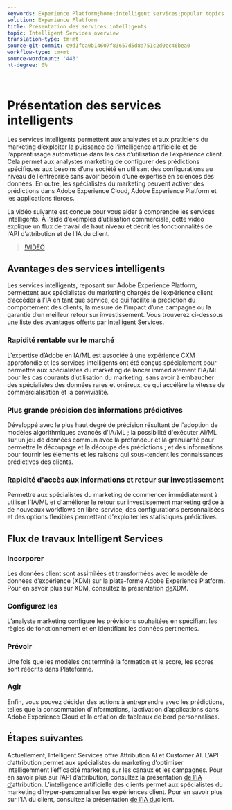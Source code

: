 ```yaml
---
keywords: Experience Platform;home;intelligent services;popular topics
solution: Experience Platform
title: Présentation des services intelligents
topic: Intelligent Services overview
translation-type: tm+mt
source-git-commit: c9d1fca0b14607f83657d5d8a751c2d0cc46bea0
workflow-type: tm+mt
source-wordcount: '443'
ht-degree: 0%

---
```



# Présentation des services intelligents

Les services intelligents permettent aux analystes et aux praticiens du marketing d’exploiter la puissance de l’intelligence artificielle et de l’apprentissage automatique dans les cas d’utilisation de l’expérience client. Cela permet aux analystes marketing de configurer des prédictions spécifiques aux besoins d’une société en utilisant des configurations au niveau de l’entreprise sans avoir besoin d’une expertise en sciences des données. En outre, les spécialistes du marketing peuvent activer des prédictions dans Adobe Experience Cloud, Adobe Experience Platform et les applications tierces.

La vidéo suivante est conçue pour vous aider à comprendre les services intelligents. À l’aide d’exemples d’utilisation commerciale, cette vidéo explique un flux de travail de haut niveau et décrit les fonctionnalités de l’API d’attribution et de l’IA du client.

>[!VIDEO](https://video.tv.adobe.com/v/32654?learn=on&quality=12)

## Avantages des services intelligents

Les services intelligents, reposant sur Adobe Experience Platform, permettent aux spécialistes du marketing chargés de l’expérience client d’accéder à l’IA en tant que service, ce qui facilite la prédiction du comportement des clients, la mesure de l’impact d’une campagne ou la garantie d’un meilleur retour sur investissement. Vous trouverez ci-dessous une liste des avantages offerts par Intelligent Services.

### Rapidité rentable sur le marché

L’expertise d’Adobe en IA/ML est associée à une expérience CXM approfondie et les services intelligents ont été conçus spécialement pour permettre aux spécialistes du marketing de lancer immédiatement l’IA/ML pour les cas courants d’utilisation du marketing, sans avoir à embaucher des spécialistes des données rares et onéreux, ce qui accélère la vitesse de commercialisation et la convivialité.

### Plus grande précision des informations prédictives

Développé avec le plus haut degré de précision résultant de l&#39;adoption de modèles algorithmiques avancés d&#39;IA/ML ; la possibilité d&#39;exécuter AI/ML sur un jeu de données commun avec la profondeur et la granularité pour permettre le découpage et la découpe des prédictions ; et des informations pour fournir les éléments et les raisons qui sous-tendent les connaissances prédictives des clients.

### Rapidité d&#39;accès aux informations et retour sur investissement

Permettre aux spécialistes du marketing de commencer immédiatement à utiliser l&#39;IA/ML et d&#39;améliorer le retour sur investissement marketing grâce à de nouveaux workflows en libre-service, des configurations personnalisées et des options flexibles permettant d&#39;exploiter les statistiques prédictives.

## Flux de travaux Intelligent Services

### Incorporer

Les données client sont assimilées et transformées avec le modèle de données d’expérience (XDM) sur la plate-forme Adobe Experience Platform. Pour en savoir plus sur XDM, consultez la présentation [de](../xdm/home.md)XDM.

### Configurez les

L’analyste marketing configure les prévisions souhaitées en spécifiant les règles de fonctionnement et en identifiant les données pertinentes.

### Prévoir

Une fois que les modèles ont terminé la formation et le score, les scores sont réécrits dans Plateforme.

### Agir

Enfin, vous pouvez décider des actions à entreprendre avec les prédictions, telles que la consommation d’informations, l’activation d’applications dans Adobe Experience Cloud et la création de tableaux de bord personnalisés.

## Étapes suivantes

Actuellement, Intelligent Services offre Attribution AI et Customer AI. L’API d’attribution permet aux spécialistes du marketing d’optimiser intelligemment l’efficacité marketing sur les canaux et les campagnes. Pour en savoir plus sur l’API d’attribution, consultez la présentation [de l’IA d’](./attribution-ai/overview.md)attribution. L’intelligence artificielle des clients permet aux spécialistes du marketing d’hyper-personnaliser les expériences client. Pour en savoir plus sur l’IA du client, consultez la présentation [de l’IA du](./customer-ai/overview.md)client.